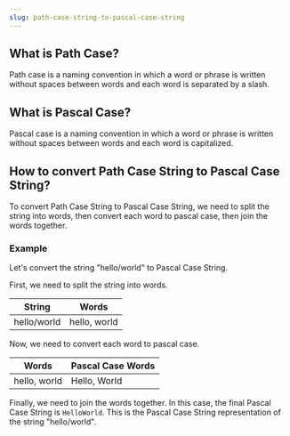```yaml
---
slug: path-case-string-to-pascal-case-string
---
```


## What is Path Case?

Path case is a naming convention in which a word or phrase is written without spaces between words and each word is separated by a slash.

## What is Pascal Case?

Pascal case is a naming convention in which a word or phrase is written without spaces between words and each word is capitalized.

## How to convert Path Case String to Pascal Case String?

To convert Path Case String to Pascal Case String, we need to split the string into words, then convert each word to pascal case, then join the words together.

### Example

Let's convert the string "hello/world" to Pascal Case String.

First, we need to split the string into words.

| String      | Words        |
| ----------- | ------------ |
| hello/world | hello, world |

Now, we need to convert each word to pascal case.

| Words        | Pascal Case Words |
| ------------ | ----------------- |
| hello, world | Hello, World      |

Finally, we need to join the words together. In this case, the final Pascal Case String is `HelloWorld`. This is the Pascal Case String representation of the string "hello/world".
